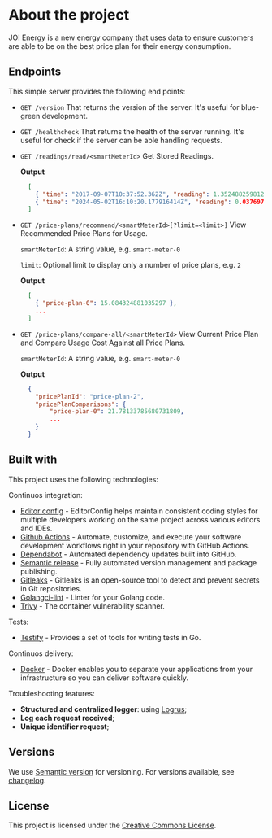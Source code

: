 # About the project

JOI Energy is a new energy company that uses data to ensure customers are able to be on the best price plan for their energy consumption.

## Endpoints

This simple server provides the following end points:

- `GET /version`
 That returns the version of the server. It's useful for blue-green development.

- `GET /healthcheck`
 That returns the health of the server running. It's useful for check if the server can be able handling requests.

- `GET /readings/read/<smartMeterId>`
  Get Stored Readings.

    **Output**

    ```json
      [
        { "time": "2017-09-07T10:37:52.362Z", "reading": 1.3524882598124337 },
        { "time": "2024-05-02T16:10:20.177916414Z", "reading": 0.037697719480008995 }
      ]
    ```

- `GET /price-plans/recommend/<smartMeterId>[?limit=<limit>]`
  View Recommended Price Plans for Usage.

    `smartMeterId`: A string value, e.g. `smart-meter-0`

    `limit`: Optional limit to display only a number of price plans, e.g. `2`

    **Output**

    ```json
      [
        { "price-plan-0": 15.084324881035297 },
        ...
      ]
    ```

- `GET /price-plans/compare-all/<smartMeterId>`
  View Current Price Plan and Compare Usage Cost Against all Price Plans.

    `smartMeterId`: A string value, e.g. `smart-meter-0`

    **Output**

    ```json
      {
        "pricePlanId": "price-plan-2",
        "pricePlanComparisons": {
            "price-plan-0": 21.78133785680731809,
            ...
        }
      }
    ```

## Built with

This project uses the following technologies:

Continuos integration:

- [Editor config](https://editorconfig.org/) - EditorConfig helps maintain consistent coding styles for multiple developers working on the same project across various editors and IDEs.
- [Github Actions](https://docs.github.com/en/actions) - Automate, customize, and execute your software development workflows right in your repository with GitHub Actions.
- [Dependabot](https://github.com/dependabot) - Automated dependency updates built into GitHub.
- [Semantic release](https://github.com/semantic-release) - Fully automated version management and package publishing.
- [Gitleaks](https://github.com/gitleaks/gitleaks) - Gitleaks is an open-source tool to detect and prevent secrets in Git repositories.
- [Golangci-lint](https://github.com/golangci/golangci-lint) - Linter for your Golang code.
- [Trivy](https://trivy.dev/) - The container vulnerability scanner.

Tests:

- [Testify](https://github.com/stretchr/testify) - Provides a set of tools for writing tests in Go.

Continuos delivery:

- [Docker](https://www.docker.com/) - Docker enables you to separate your applications from your infrastructure so you can deliver software quickly.

Troubleshooting features:

- **Structured and centralized logger**: using [Logrus](https://github.com/sirupsen/logrus);
- **Log each request received**;
- **Unique identifier request**;

## Versions

We use [Semantic version](http://semver.org) for versioning. For versions available, see [changelog](CHANGELOG.md).

## License

This project is licensed under the [Creative Commons License](LICENSE).

